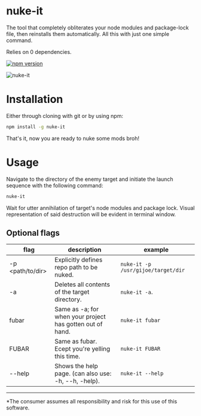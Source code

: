 # nuke-it

The tool that completely obliterates your node modules and package-lock file, then reinstalls them automatically. All this with just one simple command.

Relies on 0 dependencies.

[![npm version](https://badge.fury.io/js/nuke-it.svg)](https://badge.fury.io/js/nuke-it)

![nuke-it](https://github.com/theclayton/nuke-it/blob/main/WATCHME.gif)

# Installation

Either through cloning with git or by using npm:

```bash
npm install -g nuke-it
```
That's it, now you are ready to nuke some mods broh!
# Usage

Navigate to the directory of the enemy target and initiate the launch sequence with the following command:

```bash
nuke-it
```
Wait for utter annihilation of target's node modules and package lock. Visual representation of said destruction will be evident in terminal window.

## Optional flags
| flag             | description | example |
-------------------|-------------|---------|
| -p <path/to/dir> | Explicitly defines repo path to be nuked.                 | `nuke-it -p /usr/gijoe/target/dir` |
| -a               | Deletes all contents of the target directory.             | `nuke-it -a`.    |
| fubar            | Same as -a; for when your project has gotten out of hand. | `nuke-it fubar`  |
| FUBAR            | Same as fubar. Ecept you're yelling this time.            | `nuke-it FUBAR`  |
| --help           | Shows the help page. (can also use: -h, --h, -help).      | `nuke-it --help` |

____________________________________________

*The consumer assumes all responsibility and risk for this use of this software.
